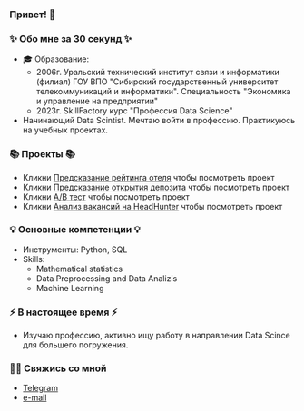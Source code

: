 ### Привет! 👋

### ✨ Обо мне за 30 секунд ✨ 
* 🎓 Образование:
  - 2006г. Уральский технический институт связи и информатики (филиал) ГОУ ВПО "Сибирский государственный университет телекоммуникаций и информатики". Специальность "Экономика и управление на предприятии"
  - 2023г. SkillFactory курс "Профессия Data Science" 
* Начинающий Data Scintist. Мечтаю войти в профессию. Практикуюсь на учебных проектах.

### 📚 Проекты 📚

* Кликни [Предсказание рейтинга отеля](https://github.com/irina-2612/Project-3-Booking-Prediction) чтобы посмотреть проект
* Кликни [Предсказание открытия депозита](https://github.com/irina-2612/bank_deposit) чтобы посмотреть проект
* Кликни [А/В тест](https://github.com/irina-2612/A-B-test) чтобы посмотреть проект
* Кликни [Анализ вакансий на HeadHunter](https://github.com/irina-2612/project-1-hh.ru) чтобы посмотреть проект

### 💡 Основные компетенции 💡
- Инструменты: Python, SQL 
- Skills: 
    * Mathematical statistics
    * Data Preprocessing and Data Analizis
    * Machine Learning 

### ⚡️ В настоящее время ⚡️
- Изучаю профессию, активно ищу работу в направлении Data Scince для большего погружения. 

### 🙌🏻 Свяжись со мной
- [Telegram](https://t.me/IrinaKuznetsova111)
- [e-mail](iskuznetsova_job@mail.ru)
